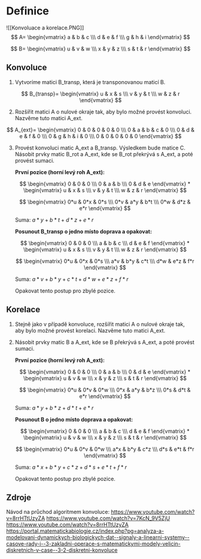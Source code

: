 # Definice
![[Konvoluace a korelace.PNG]]
$$
A=
\begin{vmatrix}
a & b & c \\\
d & e & f \\\
g & h & i
\end{vmatrix}
$$

$$
B=
\begin{vmatrix}
u & v & w \\\
x & y & z \\\
s & t & r
\end{vmatrix}
$$

## Konvoluce
1. Vytvoríme matici B_transp, která je transponovanou maticí B.

$$
B_{transp}=
\begin{vmatrix}
u & x & s \\\
v & y & t \\\
w & z & r
\end{vmatrix}
$$

2. Rozšířit matici A o nulové okraje tak, aby bylo možné provést konvoluci. Nazvěme tuto matici A_ext.

$$
A_{ext}=
\begin{vmatrix}
0 & 0 & 0 & 0 & 0 \\\
0 & a & b & c & 0 \\\
0 & d & e & f & 0 \\\
0 & g & h & i & 0 \\\
0 & 0 & 0 & 0 & 0
\end{vmatrix}
$$

3. Provést konvoluci matic A_ext a B_transp. Výsledkem bude matice C.
    Násobit prvky matic B_rot a A_ext, kde se B_rot překrývá s A_ext, a poté provést sumaci.

    **První pozice (horní levý roh A_ext):**

    $$
    \begin{vmatrix}
    0 & 0 & 0 \\\
    0 & a & b \\\
    0 & d & e
    \end{vmatrix}
    *
    \begin{vmatrix}
    u & x & s \\\
    v & y & t \\\
    w & z & r
    \end{vmatrix}
    $$

    $$
    \begin{vmatrix}
    0*u & 0*x & 0*s \\\
    0*v & a*y & b*t \\\
    0*w & d*z & e*r
    \end{vmatrix}
    $$

    Suma: $a*y+b*t+d*z+e*r$

    **Posunout B_transp o jedno místo doprava a opakovat:**

    $$
    \begin{vmatrix}
    0 & 0 & 0 \\\
    a & b & c \\\
    d & e & f
    \end{vmatrix}
    *
    \begin{vmatrix}
    u & x & s \\\
    v & y & t \\\
    w & z & r
    \end{vmatrix}
    $$

    $$
    \begin{vmatrix}
    0*u & 0*x & 0*s \\\
    a*v & b*y & c*t \\\
    d*w & e*z & f*r
    \end{vmatrix}
    $$

    Suma: $a*v+b*y+c*t+d*w+e*z+f*r$

    Opakovat tento postup pro zbylé pozice.


## Korelace

1. Stejně jako v případě konvoluce, rozšířit matici A o nulové okraje tak, aby bylo možné provést korelaci. Nazvěme tuto matici A_ext.

2. Násobit prvky matic B a A_ext, kde se B překrývá s A_ext, a poté provést sumaci.

    **První pozice (horní levý roh A_ext):**

    $$
    \begin{vmatrix}
    0 & 0 & 0 \\\
    0 & a & b \\\
    0 & d & e
    \end{vmatrix}
    *
    \begin{vmatrix}
    u & v & w \\\
    x & y & z \\\
    s & t & r
    \end{vmatrix}
    $$

    $$
    \begin{vmatrix}
    0*u & 0*v & 0*w \\\
    0*x & a*y & b*z \\\
    0*s & d*t & e*r
    \end{vmatrix}
    $$

    Suma: $a*y+b*z+d*t+e*r$

    **Posunout B o jedno místo doprava a opakovat:**

    $$
    \begin{vmatrix}
    0 & 0 & 0 \\\
    a & b & c \\\
    d & e & f
    \end{vmatrix}
    *
    \begin{vmatrix}
    u & v & w \\\
    x & y & z \\\
    s & t & r
    \end{vmatrix}
    $$

    $$
    \begin{vmatrix}
    0*u & 0*v & 0*w \\\
    a*x & b*y & c*z \\\
    d*s & e*t & f*r
    \end{vmatrix}
    $$

    Suma: $a*x+b*y+c*z+d*s+e*t+f*r$

    Opakovat tento postup pro zbylé pozice.

## Zdroje
Návod na průchod algoritmem konvoluce:
https://www.youtube.com/watch?v=8rrHTtUzyZA
https://www.youtube.com/watch?v=7KcN_9V5ZjU
https://www.youtube.com/watch?v=8rrHTtUzyZA
https://portal.matematickabiologie.cz/index.php?pg=analyza-a-modelovani-dynamickych-biologickych-dat--signaly-a-linearni-systemy--casove-rady-i--3-zakladni-operace-s-matematickymi-modely-velicin-diskretnich-v-case--3-2-diskretni-konvoluce